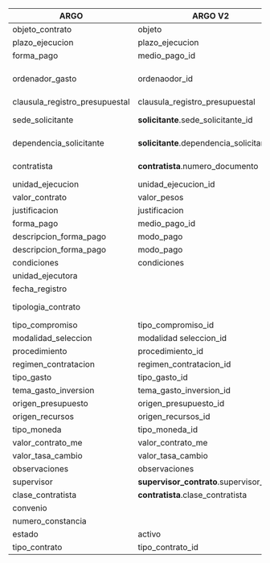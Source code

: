 | **ARGO**        | **ARGO V2**     | **NOTAS**            |
|-----------------|-----------------|----------------------|
| objeto_contrato | objeto |         Igual, mismos datos.             |
| plazo_ejecucion | plazo_ejecucion |                      |
| forma_pago      | medio_pago_id   | Igual, mismos datos. |
| ordenador_gasto | ordenaodor_id   | No parecen ser los datos de ID, revisar DB actual. |
| clausula_registro_presupuestal | clausula_registro_presupuestal | |
| sede_solicitante | **solicitante**.sede_solicitante_id |Se extrae a tabla solicitante.|
| dependencia_solicitante | **solicitante**.dependencia_solicitante_id |Se extrae a tabla solicitante.|
| contratista      | **contratista**.numero_documento   | Cambio de numeric(16) a varchar |
| unidad_ejecucion      | unidad_ejecucion_id   | Igual, mismos datos. |
| valor_contrato      | valor_pesos   | Igual, mismos datos.|
| justificacion      | justificacion   | |
| forma_pago      | medio_pago_id   | Igual, mismos datos. |
| descripcion_forma_pago      | modo_pago   | Igual, mismos datos. |
| descripcion_forma_pago      | modo_pago   | Igual, mismos datos. |
| condiciones      | condiciones   | |
| unidad_ejecutora      | | |
| fecha_registro      |   | |
| tipologia_contrato      | | tipologia_especifica_id o tipo_contrato_id|
| tipo_compromiso | tipo_compromiso_id | Igual, mismos datos.|
| modalidad_seleccion | modalidad seleccion_id | Igual, mismos datos.|
| procedimiento      | procedimiento_id   | Igual, mismos datos. |
| regimen_contratacion      | regimen_contratacion_id   | Igual, mismos datos. |
| tipo_gasto      | tipo_gasto_id   | Igual, mismos datos. |
| tema_gasto_inversion      | tema_gasto_inversion_id   | Igual, mismos datos. |
| origen_presupuesto      | origen_presupuesto_id   | Igual, mismos datos. |
| origen_recursos      | origen_recursos_id   | Igual, mismos datos. |
| tipo_moneda      | tipo_moneda_id   | Igual, mismos datos. |
| valor_contrato_me | valor_contrato_me |                      |
| valor_tasa_cambio | valor_tasa_cambio |                      |
| observaciones | observaciones |                      |
| supervisor | **supervisor_contrato**.supervisor_id |                      |
| clase_contratista | **contratista**.clase_contratista |                      |
| convenio | |                      |
| numero_constancia |  |       No se usa, deprecado.               |
| estado | activo |                      |
| tipo_contrato | tipo_contrato_id |                      |

